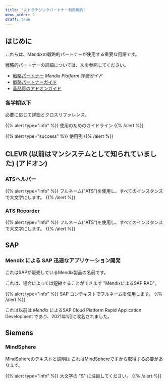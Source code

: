 ```yaml
---
title: "ストラテジックパートナー利用規約"
menu_order: 3
draft: true
---
```


## はじめに

これらは、Mendixの戦略的パートナーが使用する重要な用語です。

戦略的パートナーの詳細については、次を参照してください。

* [戦略パートナー](https://www.mendix.com/evaluation-guide/strategic-partners/) *Mendix Platform 評価ガイド*
* [戦略パートナーガイド](/partners/)
* [高品質のアドオンガイド](/addons/)

### 各学期以下

必要に応じて詳細とクロスリファレンス。

{{% alert type="info" %}}
使用のためのガイドライン
{{% /alert %}}

{{% alert type="success" %}}
使用例
{{% /alert %}}

## CLEVR (以前はマンシステムとして知られていました) (アドオン)

### ATSヘルパー

{{% alert type="info" %}}
フルネーム("ATS")を使用し、すべてのインスタンスで大文字にします。
{{% /alert %}}

### ATS Recorder

{{% alert type="info" %}}
フルネーム("ATS")を使用し、すべてのインスタンスで大文字にします。
{{% /alert %}}

## SAP

### Mendix による SAP 迅速なアプリケーション開発

これはSAPが販売しているMendix製品の名前です。

これは、場合によっては短縮することができます "MendixによるSAP RAD"。

{{% alert type="info" %}}
SAP コンテキストでフルネームを使用します。
{{% /alert %}}

これは以前は *Mendix* によるSAP Cloud Platform Rapid Application Development であり、2021年1月に改名されました。

## Siemens

### MindSphere

MindSphereのテキストと説明は [これはMindSphereです](https://siemens.com/mindsphere)から取得する必要があります。

{{% alert type="info" %}}
大文字の "S" に注目してください。
{{% /alert %}}
